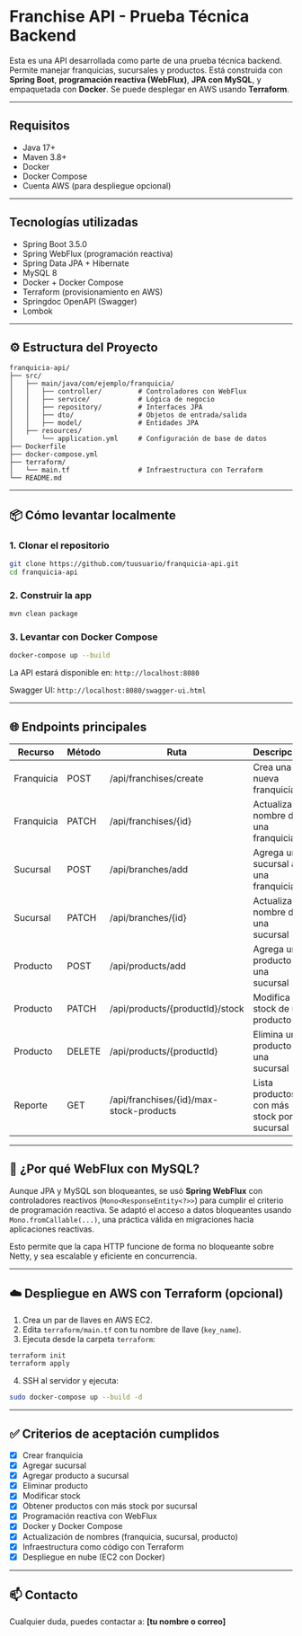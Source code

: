# Franchise API - Prueba Técnica Backend

Esta es una API desarrollada como parte de una prueba técnica backend. Permite manejar franquicias, sucursales y productos. Está construida con **Spring Boot**, **programación reactiva (WebFlux)**, **JPA con MySQL**, y empaquetada con **Docker**. Se puede desplegar en AWS usando **Terraform**.

---

## Requisitos

- Java 17+
- Maven 3.8+
- Docker
- Docker Compose
- Cuenta AWS (para despliegue opcional)

---

## Tecnologías utilizadas

- Spring Boot 3.5.0
- Spring WebFlux (programación reactiva)
- Spring Data JPA + Hibernate
- MySQL 8
- Docker + Docker Compose
- Terraform (provisionamiento en AWS)
- Springdoc OpenAPI (Swagger)
- Lombok

---

## ⚙️ Estructura del Proyecto

```
franquicia-api/
├── src/
│   ├── main/java/com/ejemplo/franquicia/
│   │   ├── controller/         # Controladores con WebFlux
│   │   ├── service/            # Lógica de negocio
│   │   ├── repository/         # Interfaces JPA
│   │   ├── dto/                # Objetos de entrada/salida
│   │   ├── model/              # Entidades JPA
│   ├── resources/
│       └── application.yml     # Configuración de base de datos
├── Dockerfile
├── docker-compose.yml
├── terraform/
│   └── main.tf                 # Infraestructura con Terraform
└── README.md
```

---

## 📦 Cómo levantar localmente

### 1. Clonar el repositorio
```bash
git clone https://github.com/tuusuario/franquicia-api.git
cd franquicia-api
```

### 2. Construir la app
```bash
mvn clean package
```

### 3. Levantar con Docker Compose
```bash
docker-compose up --build
```

La API estará disponible en: `http://localhost:8080`

Swagger UI: `http://localhost:8080/swagger-ui.html`

---

## 🌐 Endpoints principales

| Recurso   | Método | Ruta                                          | Descripción                                     |
|-----------|--------|-----------------------------------------------|-------------------------------------------------|
| Franquicia| POST   | /api/franchises/create                       | Crea una nueva franquicia                       |
| Franquicia| PATCH  | /api/franchises/{id}                         | Actualiza el nombre de una franquicia           |
| Sucursal  | POST   | /api/branches/add                            | Agrega una sucursal a una franquicia            |
| Sucursal  | PATCH  | /api/branches/{id}                           | Actualiza el nombre de una sucursal             |
| Producto  | POST   | /api/products/add                            | Agrega un producto a una sucursal               |
| Producto  | PATCH  | /api/products/{productId}/stock              | Modifica el stock de un producto                |
| Producto  | DELETE | /api/products/{productId}                    | Elimina un producto de una sucursal             |
| Reporte   | GET    | /api/franchises/{id}/max-stock-products      | Lista productos con más stock por sucursal      |

---

## 🧠 ¿Por qué WebFlux con MySQL?

Aunque JPA y MySQL son bloqueantes, se usó **Spring WebFlux** con controladores reactivos (`Mono<ResponseEntity<?>>`) para cumplir el criterio de programación reactiva. Se adaptó el acceso a datos bloqueantes usando `Mono.fromCallable(...)`, una práctica válida en migraciones hacia aplicaciones reactivas.

Esto permite que la capa HTTP funcione de forma no bloqueante sobre Netty, y sea escalable y eficiente en concurrencia.

---

## ☁️ Despliegue en AWS con Terraform (opcional)

1. Crea un par de llaves en AWS EC2.
2. Edita `terraform/main.tf` con tu nombre de llave (`key_name`).
3. Ejecuta desde la carpeta `terraform`:
```bash
terraform init
terraform apply
```
4. SSH al servidor y ejecuta:
```bash
sudo docker-compose up --build -d
```

---

## ✅ Criterios de aceptación cumplidos

- [x] Crear franquicia
- [x] Agregar sucursal
- [x] Agregar producto a sucursal
- [x] Eliminar producto
- [x] Modificar stock
- [x] Obtener productos con más stock por sucursal
- [x] Programación reactiva con WebFlux
- [x] Docker y Docker Compose
- [x] Actualización de nombres (franquicia, sucursal, producto)
- [x] Infraestructura como código con Terraform
- [x] Despliegue en nube (EC2 con Docker)

---

## 📫 Contacto
Cualquier duda, puedes contactar a: **[tu nombre o correo]**
